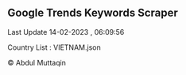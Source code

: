 

## Google Trends Keywords Scraper 
 
Last Update 14-02-2023 , 06:09:56

Country List :
VIETNAM.json



© Abdul Muttaqin 
